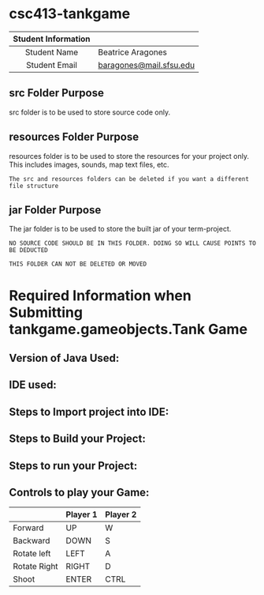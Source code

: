 # csc413-tankgame


| Student Information |                |
|:-------------------:|----------------|
|  Student Name       |   Beatrice Aragones    |
|  Student Email      |   baragones@mail.sfsu.edu   |

## src Folder Purpose 
src folder is to be used to store source code only.

## resources Folder Purpose 
resources folder is to be used to store the resources for your project only. This includes images, sounds, map text files, etc.

`The src and resources folders can be deleted if you want a different file structure`

## jar Folder Purpose 
The jar folder is to be used to store the built jar of your term-project.

`NO SOURCE CODE SHOULD BE IN THIS FOLDER. DOING SO WILL CAUSE POINTS TO BE DEDUCTED`

`THIS FOLDER CAN NOT BE DELETED OR MOVED`

# Required Information when Submitting tankgame.gameobjects.Tank Game

## Version of Java Used:

## IDE used: 

## Steps to Import project into IDE:

## Steps to Build your Project:
 
## Steps to run your Project:

## Controls to play your Game:

|               | Player 1 | Player 2 |
|---------------|----------|----------|
|  Forward      |     UP     |     W     |
|  Backward     |     DOWN     |     S     |
|  Rotate left  |     LEFT     |     A     |
|  Rotate Right |     RIGHT     |     D     |
|  Shoot        |     ENTER     |     CTRL     |

<!-- you may add more controls if you need to. -->
